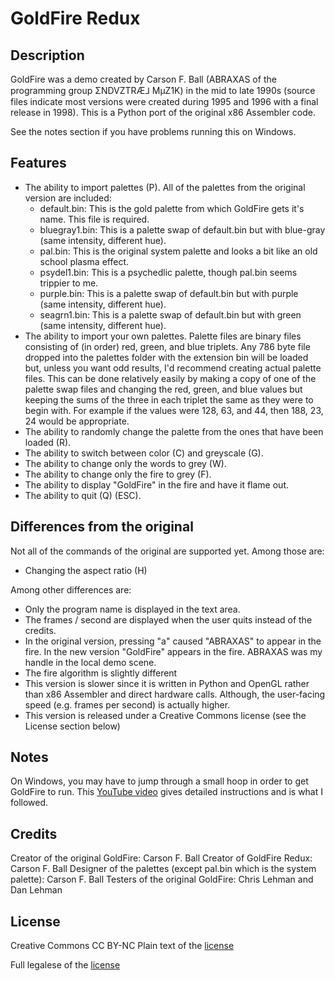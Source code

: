 GoldFire Redux
==============

Description
-----------
GoldFire was a demo created by Carson F. Ball (ABRAXAS of the programming group ΣNDVZTRÆ⅃ MµZ1K) in the mid to late 1990s (source files indicate most versions were created during 1995 and 1996 with a final release in 1998).  This is a Python port of the original x86 Assembler code.

See the notes section if you have problems running this on Windows.

Features
--------
- The ability to import palettes (P).  All of the palettes from the original version are included:
  * default.bin: This is the gold palette from which GoldFire gets it's name.  This file is required.
  * bluegray1.bin: This is a palette swap of default.bin but with blue-gray (same intensity, different hue).
  * pal.bin: This is the original system palette and looks a bit like an old school plasma effect.
  * psydel1.bin: This is a psychedlic palette, though pal.bin seems trippier to me.
  * purple.bin: This is a palette swap of default.bin but with purple (same intensity, different hue).
  * seagrn1.bin: This is a palette swap of default.bin but with green (same intensity, different hue).
- The ability to import your own palettes.  Palette files are binary files consisting of (in order) red, green, and blue triplets. Any 786 byte file dropped into the palettes folder with the extension bin will be loaded but, unless you want odd results, I'd recommend creating actual palette files.  This can be done relatively easily by making a copy of one of the palette swap files and changing the red, green, and blue values but keeping the sums of the three in each triplet the same as they were to begin with.  For example if the values were 128, 63, and 44, then 188, 23, 24 would be appropriate.
- The ability to randomly change the palette from the ones that have been loaded (R).
- The ability to switch between color (C) and greyscale (G).
- The ability to change only the words to grey (W).
- The ability to change only the fire to grey (F).
- The ability to display "GoldFire" in the fire and have it flame out.
- The ability to quit (Q) (ESC).

Differences from the original
-----------------------------
Not all of the commands of the original are supported yet.  Among those are:
- Changing the aspect ratio (H)

Among other differences are:
- Only the program name is displayed in the text area.
- The frames / second are displayed when the user quits instead of the credits.
- In the original version, pressing "a" caused "ABRAXAS" to appear in the fire.  In the new version "GoldFire" appears in the fire.  ABRAXAS was my handle in the local demo scene.
- The fire algorithm is slightly different
- This version is slower since it is written in Python and OpenGL rather than x86 Assembler and direct hardware calls.  Although, the user-facing speed (e.g. frames per second) is actually higher.
- This version is released under a Creative Commons license (see the License section below)

Notes
-----
On Windows, you may have to jump through a small hoop in order to get GoldFire to run.  This [YouTube video](https://www.youtube.com/watch?v=a4NVQC_2S2U) gives detailed instructions and is what I followed.

Credits
-------
Creator of the original GoldFire: Carson F. Ball
Creator of GoldFire Redux: Carson F. Ball
Designer of the palettes (except pal.bin which is the system palette): Carson F. Ball
Testers of the original GoldFire: Chris Lehman and Dan Lehman

License
-------
Creative Commons CC BY-NC
Plain text of the [license](https://creativecommons.org/licenses/by-nc/4.0/)

Full legalese of the [license](https://creativecommons.org/licenses/by-nc/4.0/legalcode)

